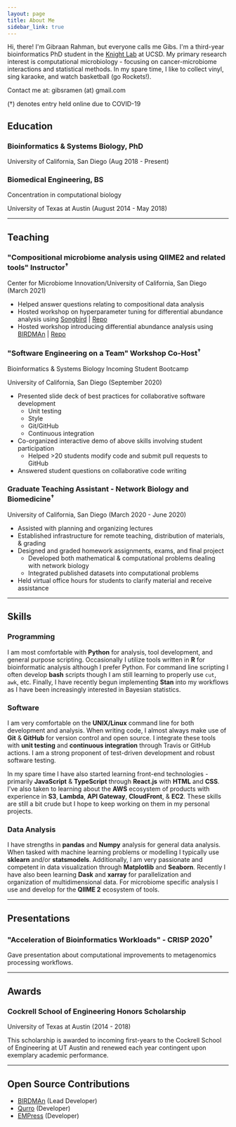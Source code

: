 ```yaml
---
layout: page
title: About Me
sidebar_link: true
---
```


Hi, there! I'm Gibraan Rahman, but everyone calls me Gibs.
I'm a third-year bioinformatics PhD student in the [Knight Lab](https://knightlab.ucsd.edu/) at UCSD.
My primary research interest is computational microbiology - focusing on cancer-microbiome interactions and statistical methods.
In my spare time, I like to collect vinyl, sing karaoke, and watch basketball (go Rockets!).

Contact me at: gibsramen (at) gmail.com

(†) denotes entry held online due to COVID-19

## Education

### Bioinformatics & Systems Biology, PhD

University of California, San Diego (Aug 2018 - Present)

### Biomedical Engineering, BS

Concentration in computational biology

University of Texas at Austin (August 2014 - May 2018)

---

## Teaching

### "Compositional microbiome analysis using QIIME2 and related tools" Instructor<sup>†</sup>

Center for Microbiome Innovation/University of California, San Diego (March 2021)

* Helped answer questions relating to compositional data analysis
* Hosted workshop on hyperparameter tuning for differential abundance analysis using [Songbird](https://github.com/biocore/songbird) | [Repo](https://github.com/gibsramen/parameterizing-songbird-demo)
* Hosted workshop introducing differential abundance analysis using [BIRDMAn](https://github.com/gibsramen/BIRDMAn) | [Repo](https://github.com/gibsramen/BIRDMAn-demo)

### "Software Engineering on a Team" Workshop Co-Host<sup>†</sup>

Bioinformatics & Systems Biology Incoming Student Bootcamp

University of California, San Diego (September 2020)

* Presented slide deck of best practices for collaborative software development
    * Unit testing
    * Style
    * Git/GitHub
    * Continuous integration
* Co-organized interactive demo of above skills involving student participation
    * Helped >20 students modify code and submit pull requests to GitHub
* Answered student questions on collaborative code writing

### Graduate Teaching Assistant - Network Biology and Biomedicine<sup>†</sup>

University of California, San Diego (March 2020 - June 2020)

* Assisted with planning and organizing lectures
* Established infrastructure for remote teaching, distribution of materials, & grading
* Designed and graded homework assignments, exams, and final project
    * Developed both mathematical & computational problems dealing with network biology
    * Integrated published datasets into computational problems
* Held virtual office hours for students to clarify material and receive assistance

---

## Skills

### Programming

I am most comfortable with **Python** for analysis, tool development, and general purpose scripting.
Occasionally I utilize tools written in **R** for bioinformatic analysis although I prefer Python.
For command line scripting I often develop **bash** scripts though I am still learning to properly use `cut`, `awk`, etc.
Finally, I have recently begun implementing **Stan** into my workflows as I have been increasingly interested in Bayesian statistics.

### Software

I am very comfortable on the **UNIX/Linux** command line for both development and analysis.
When writing code, I almost always make use of **Git** & **GitHub** for version control and open source.
I integrate these tools with **unit testing** and **continuous integration** through Travis or GitHub actions.
I am a strong proponent of test-driven development and robust software testing.

In my spare time I have also started learning front-end technologies - primarily **JavaScript** & **TypeScript** through **React.js** with **HTML** and **CSS**.
I've also taken to learning about the **AWS** ecosystem of products with experience in **S3**, **Lambda**, **API Gateway**, **CloudFront**, & **EC2**.
These skills are still a bit crude but I hope to keep working on them in my personal projects.

### Data Analysis

I have strengths in **pandas** and **Numpy** analysis for general data analysis.
When tasked with machine learning problems or modelling I typically use **sklearn** and/or **statsmodels**.
Additionally, I am very passionate and competent in data visualization through **Matplotlib** and **Seaborn**.
Recently I have also been learning **Dask** and **xarray** for parallelization and organization of multidimensional data.
For microbiome specific analysis I use and develop for the **QIIME 2** ecosystem of tools.

---

## Presentations

### "Acceleration of Bioinformatics Workloads" - CRISP 2020<sup>†</sup>

Gave presentation about computational improvements to metagenomics processing workflows.

---

## Awards

### Cockrell School of Engineering Honors Scholarship

University of Texas at Austin (2014 - 2018)

This scholarship is awarded to incoming first-years to the Cockrell School of Engineering at UT Austin and renewed each year contingent upon exemplary academic performance.

---

## Open Source Contributions

* [BIRDMAn](https://github.com/gibsramen/parameterizing-songbird-demo) (Lead Developer)
* [Qurro](https://github.com/biocore/qurro) (Developer)
* [EMPress](https://github.com/biocore/empress) (Developer)
